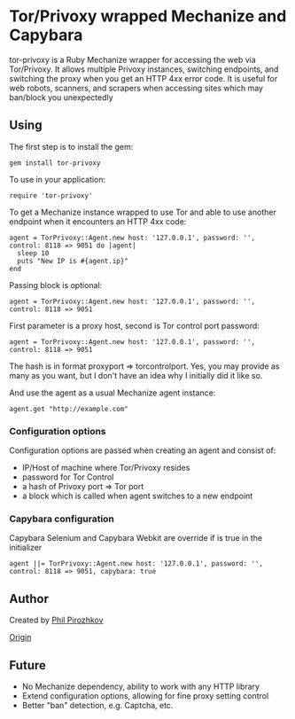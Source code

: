# Tor/Privoxy wrapped Mechanize and Capybara

tor-privoxy is a Ruby Mechanize wrapper for accessing the web via Tor/Privoxy.
It allows multiple Privoxy instances, switching endpoints, and switching the
proxy when you get an HTTP 4xx error code.
It is useful for web robots, scanners, and scrapers when accessing sites which may
ban/block you unexpectedly

## Using

The first step is to install the gem:

    gem install tor-privoxy

To use in your application:

    require 'tor-privoxy'

To get a Mechanize instance wrapped to use Tor and able to use another endpoint when it encounters an HTTP 4xx code:

    agent = TorPrivoxy::Agent.new host: '127.0.0.1', password: '', control: 8118 => 9051 do |agent|
      sleep 10
      puts "New IP is #{agent.ip}"
    end

Passing block is optional:

    agent = TorPrivoxy::Agent.new host: '127.0.0.1', password: '', control: 8118 => 9051

First parameter is a proxy host, second is Tor control port password:

    agent = TorPrivoxy::Agent.new host: '127.0.0.1', password: '', control: 8118 => 9051

The hash is in format proxyport => torcontrolport. Yes, you may provide as many as you want, but I don't have an idea why I initially did it like so.

And use the agent as a usual Mechanize agent instance:

    agent.get "http://example.com"

### Configuration options

Configuration options are passed when creating an agent and consist of:

- IP/Host of machine where Tor/Privoxy resides
- password for Tor Control
- a hash of Privoxy port => Tor port
- a block which is called when agent switches to a new endpoint

### Capybara configuration

Capybara Selenium and Capybara Webkit are override if is true in the initializer

    agent ||= TorPrivoxy::Agent.new host: '127.0.0.1', password: '', control: 8118 => 9051, capybara: true

## Author

Created by [Phil Pirozhkov](https://github.com/pirj)

[Origin](https://github.com/pirj/tor-privoxy)

## Future

- No Mechanize dependency, ability to work with any HTTP library
- Extend configuration options, allowing for fine proxy setting control
- Better "ban" detection, e.g. Captcha, etc.
